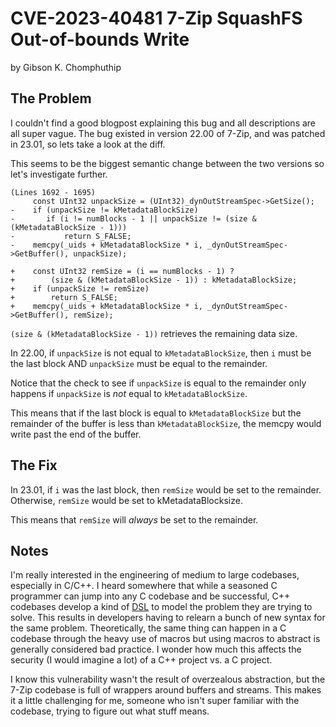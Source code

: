 # CVE-2023-40481 7-Zip SquashFS Out-of-bounds Write
by Gibson K. Chomphuthip

## The Problem
I couldn't find a good blogpost explaining this bug and all descriptions are all super vague.
The bug existed in version 22.00 of 7-Zip, and was patched in 23.01, so lets take a look at 
the diff.

This seems to be the biggest semantic change between the two versions so let's
investigate further.
```
(Lines 1692 - 1695)
     const UInt32 unpackSize = (UInt32)_dynOutStreamSpec->GetSize();
-    if (unpackSize != kMetadataBlockSize)
-       if (i != numBlocks - 1 || unpackSize != (size & (kMetadataBlockSize - 1)))
-           return S_FALSE;
-    memcpy(_uids + kMetadataBlockSize * i, _dynOutStreamSpec->GetBuffer(), unpackSize);

+    const UInt32 remSize = (i == numBlocks - 1) ?
+        (size & (kMetadataBlockSize - 1)) : kMetadataBlockSize;
+    if (unpackSize != remSize)
+        return S_FALSE;
+    memcpy(_uids + kMetadataBlockSize * i, _dynOutStreamSpec->GetBuffer(), remSize);
```

`(size & (kMetadataBlockSize - 1))` retrieves the remaining data size.

In 22.00, if `unpackSize` is not equal to `kMetadataBlockSize`, then `i` must be
the last block AND `unpackSize` must be equal to the remainder.

Notice that the check to see if `unpackSize` is equal to the remainder only
happens if `unpackSize` is _not_ equal to `kMetadataBlockSize`.

This means that if the last block is equal to `kMetadataBlockSize` but the remainder of the buffer is less than
`kMetadataBlockSize`, the memcpy would write past the end of the buffer.

## The Fix
In 23.01, if `i` was the last block, then `remSize` would be set to the
remainder. Otherwise, `remSize` would be set to kMetadataBlocksize.

This means that `remSize` will _always_ be set to the remainder.

## Notes
I'm really interested in the engineering of medium to large codebases,
especially in C/C++. I heard somewhere that while a seasoned C programmer can
jump into any C codebase and be successful, C++ codebases develop a kind of
[DSL](https://en.wikipedia.org/wiki/Domain-specific_language) to model the
problem they are trying to solve. This results in developers having to relearn a
bunch of new syntax for the same problem. Theoretically, the same thing can
happen in a C codebase through the heavy use of macros but using macros to
abstract is generally considered bad practice. I wonder how much this affects
the security (I would imagine a lot) of a C++ project vs. a C project.

I know this vulnerability wasn't the result of overzealous abstraction, but the
7-Zip codebase is full of wrappers around buffers and streams. This makes it a
little challenging for me, someone who isn't super familiar with the codebase,
trying to figure out what stuff means.
